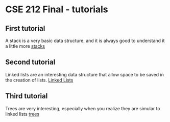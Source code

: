 # CSE 212 Final - tutorials

## First tutorial

A stack is a very basic data structure, and it is always good to understand it a little more [stacks](1-stack.md)

## Second tutorial

Linked lists are an interesting data structure that allow space to be saved in the creation of lists. [Linked Lists](2-linked-list.md)

## Third tutorial

Trees are very interesting, especially when you realize they are simular to linked lists [trees](3-tree.md)